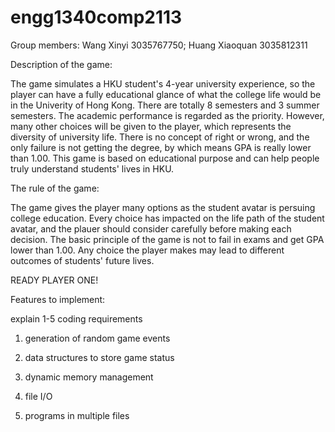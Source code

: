 # engg1340comp2113

Group members: Wang Xinyi 3035767750; Huang Xiaoquan 3035812311

Description of the game:

The game simulates a HKU student's 4-year university experience, so the player can have a fully educational glance of what the college life would be in the Univerity of Hong Kong. There are totally 8 semesters and 3 summer semesters. The academic performance is regarded as the priority. However, many other choices will be given to the player, which represents the diversity of university life. There is no concept of right or wrong, and the only failure is not getting the degree, by which means GPA is really lower than 1.00. This game is based on educational purpose and can help people truly understand students' lives in HKU.

The rule of the game:

The game gives the player many options as the student avatar is persuing college education. Every choice has impacted on the life path of the student avatar, and the plauer should consider carefully before making each decision. The basic principle of the game is not to fail in exams and get GPA lower than 1.00. Any choice the player makes may lead to different outcomes of students' future lives.

READY PLAYER ONE!


Features to implement:

explain 1-5 coding requirements

1. generation of random game events

2. data structures to store game status

3. dynamic memory management

4. file I/O

5. programs in multiple files
